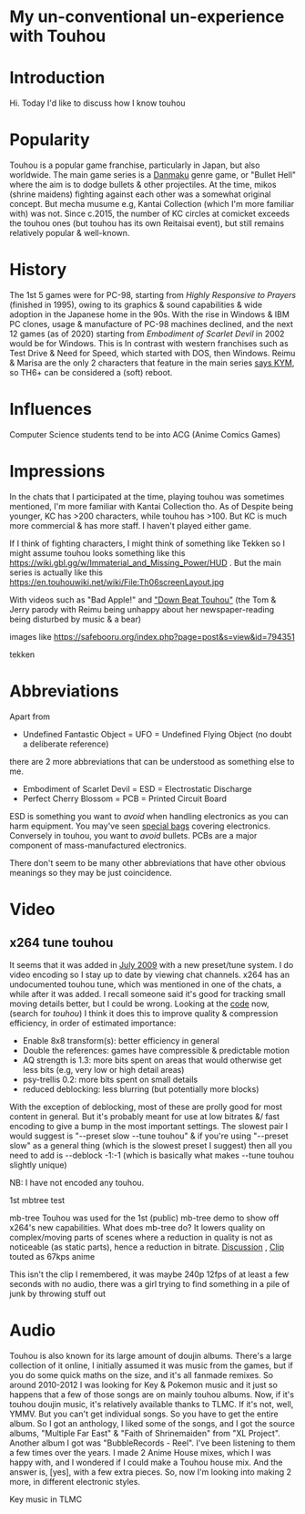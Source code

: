# My un-conventional un-experience with Touhou

Introduction
===
Hi. Today I'd like to discuss how I know touhou

Popularity
===
Touhou is a popular game franchise, particularly in Japan, but also worldwide. The main game series is a [Danmaku](https://en.touhouwiki.net/wiki/Danmaku) genre game, or "Bullet Hell" where the aim is to dodge bullets & other projectiles. At the time,  mikos (shrine maidens) fighting against each other was a somewhat original concept. But mecha musume e.g, Kantai Collection (which I'm more familiar with) was not. Since c.2015, the number of KC circles at comicket exceeds the touhou ones (but touhou has its own Reitaisai event), but still remains relatively popular & well-known. 

History
===
The 1st 5 games were for PC-98, starting from *Highly Responsive to Prayers* (finished in 1995), owing to its graphics & sound capabilities & wide adoption in the Japanese home in the 90s. With the rise in Windows & IBM PC clones, usage & manufacture of PC-98 machines declined, and the next 12 games (as of 2020) starting from *Embodiment of Scarlet Devil* in 2002 would be for Windows. This is In contrast with western franchises such as Test Drive & Need for Speed, which started with DOS, then Windows. Reimu & Marisa are the only 2 characters that feature in the main series [says KYM](https://knowyourmeme.com/memes/subcultures/touhou-project-%E6%9D%B1%E6%96%B9project), so TH6+ can be considered a (soft) reboot.

Influences
===
Computer Science students tend to be into ACG (Anime Comics Games)

Impressions
===
In the chats that I participated at the time, playing touhou was sometimes mentioned, I'm more familiar with Kantai Collection tho. As of Despite being younger, KC has >200 characters, while touhou has >100. But KC is much more commercial & has more staff. I haven't played either game.

If I think of fighting characters, I might think of something like Tekken so I might assume touhou looks something like this https://wiki.gbl.gg/w/Immaterial_and_Missing_Power/HUD . But the main series is actually like this https://en.touhouwiki.net/wiki/File:Th06screenLayout.jpg

With videos such as "Bad Apple!" and ["Down Beat Touhou"](https://www.youtube.com/watch?v=_iuwajdRwX4) (the Tom & Jerry parody with Reimu being unhappy about her newspaper-reading being disturbed by music & a bear)

images like https://safebooru.org/index.php?page=post&s=view&id=794351


tekken

Abbreviations
===
Apart from

- Undefined Fantastic Object = UFO = Undefined Flying Object (no doubt a deliberate reference)

there are 2 more abbreviations that can be understood as something else to me.

- Embodiment of Scarlet Devil = ESD = Electrostatic Discharge
- Perfect Cherry Blossom = PCB = Printed Circuit Board

ESD is something you want to *avoid* when handling electronics as you can harm equipment. You may've seen [special bags](https://en.wikipedia.org/wiki/Antistatic_bag) covering electronics. Conversely in touhou, you want to *avoid* bullets. PCBs are a major component of mass-manufactured electronics.

There don't seem to be many other abbreviations that have other obvious meanings so they may be just coincidence.



Video
===

x264 tune touhou
---
It seems that it was added in [July 2009](https://code.videolan.org/videolan/x264/-/commit/71b9d885aacd1cc86851248af6824ed0cd965d98) with a new preset/tune system.
I do video encoding so I stay up to date by viewing chat channels. x264 has an undocumented touhou tune, which was mentioned in one of the chats, a while after it was added. I recall someone said it's good for tracking small moving details better, but I could be wrong. Looking at the [code](https://code.videolan.org/videolan/x264/-/raw/master/common/base.c) now, (search for *touhou*) I think it does this to improve quality & compression efficiency, in order of estimated importance:
- Enable 8x8 transform(s): better efficiency in general
- Double the references: games have compressible & predictable motion
- AQ strength is 1.3: more bits spent on areas that would otherwise get less bits (e.g, very low or high detail areas)
- psy-trellis 0.2: more bits spent on small details
- reduced deblocking: less blurring (but potentially more blocks)

With the exception of deblocking, most of these are prolly good for most content in general. But it's probably meant for use at low bitrates &/ fast encoding to give a bump in the most important settings. The slowest pair I would suggest is "--preset slow --tune touhou" & if you're using "--preset slow" as a general thing (which is the slowest preset I suggest) then all you need to add is --deblock -1:-1 (which is basically what makes  --tune touhou slightly unique)

NB: I have not encoded any touhou.




1st mbtree test

mb-tree
Touhou was used for the 1st (public) mb-tree demo to show off x264's new capabilities. What does mb-tree do? It lowers quality on complex/moving parts of scenes where a reduction in quality is not as noticeable (as static parts), hence a reduction in bitrate. [Discussion](https://forum.doom9.org/showthread.php?t=148686) , [Clip](https://cdn.discordapp.com/attachments/505520008357740564/732910448956932137/UltraLowBitrateAnime.mp4) touted as 67kps anime

This isn't the clip I remembered, it was maybe 240p 12fps of at least a few seconds with no audio,  there was a girl trying to find something in a pile of junk by throwing stuff out 

Audio
===
Touhou is also known for its large amount of doujin albums. There's a large collection of it online, I initially assumed it was music from the games, but if you do some quick maths on the size, and it's all fanmade remixes. So around 2010-2012 I was looking for Key & Pokemon music and it just so happens that a few of those songs are on mainly touhou albums. Now, if it's touhou doujin music, it's relatively available thanks to TLMC. If it's not, well, YMMV. But you can't get individual songs. So you have to get the entire album. So I got an anthology, I liked some of the songs, and I got the source albums, "Multiple Far East" & "Faith of Shrinemaiden" from "XL Project". Another album I got was "BubbleRecords - Reel". I've been listening to them a few times over the years. I made 2 Anime House mixes, which I was happy with, and I wondered if I could make a Touhou house mix. And the answer is, [yes], with a few extra pieces. So, now I'm looking into making 2 more, in different electronic styles.

Key music in TLMC